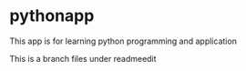 # pythonapp
This app is for learning python programming and application

This is a branch files under readmeedit
